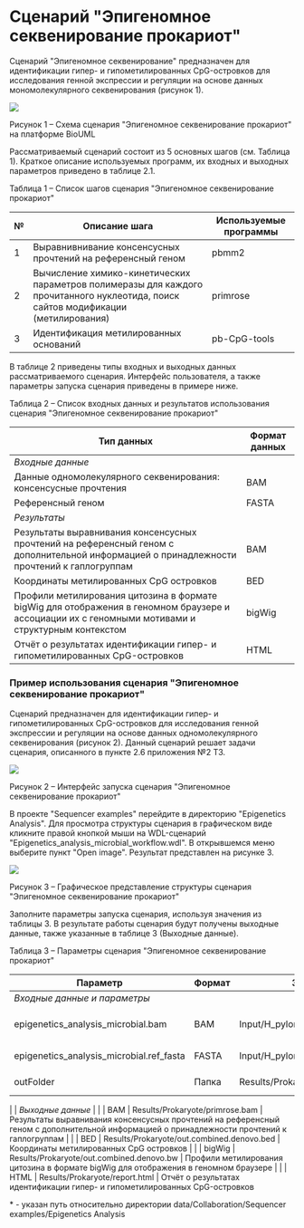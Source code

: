 # Сценарий "Эпигеномное секвенирование прокариот"

Сценарий "Эпигеномное секвенирование" предназначен для идентификации гипер- и гипометилированных CpG-островков для исследования генной экспрессии и регуляции на основе данных мономолекулярного секвенирования (рисунок 1).

![](RackMultipart20221216-1-q9kpqv_html_318c4b08bfb30054.png)

Рисунок 1 – Схема сценария "Эпигеномное секвенирование прокариот" на платформе BioUML

Рассматриваемый сценарий состоит из 5 основных шагов (см. Таблица 1). Краткое описание используемых программ, их входных и выходных параметров приведено в таблице 2.1.

Таблица 1 – Список шагов сценария "Эпигеномное секвенирование прокариот"

| № | Описание шага | Используемые программы |
| --- | --- | --- |
| 1 | Выравнивнивание консенсусных прочтений на референсный геном | pbmm2 |
| 2 | Вычисление химико-кинетических параметров полимеразы для каждого прочитанного нуклеотида, поиск сайтов модификации (метилирования) | primrose |
| 3 | Идентификация метилированных оснований | pb-CpG-tools |

В таблице 2 приведены типы входных и выходных данных рассматриваемого сценария. Интерфейс пользователя, а также параметры запуска сценария приведены в примере ниже.

Таблица 2 – Список входных данных и результатов использования сценария "Эпигеномное секвенирование прокариот"

| Тип данных | Формат данных |
| --- | --- |
| _Входные данные_ |
| Данные одномолекулярного секвенирования: консенсусные прочтения | BAM |
| Референсный геном | FASTA |
| _Результаты_ |
| Результаты выравнивания консенсусных прочтений на референсный геном с дополнительной информацией о принадлежности прочтений к гаплогруппам | BAM |
| Координаты метилированных CpG островков | BED |
| Профили метилирования цитозина в формате bigWig для отображения в геномном браузере и ассоциации их с геномными мотивами и структурным контекстом | bigWig |
| Отчёт о результатах идентификации гипер- и гипометилированных CpG-островков | HTML |

### **Пример использования сценария "Эпигеномное секвенирование прокариот"**

Сценарий предназначен для идентификации гипер- и гипометилированных CpG-островков для исследования генной экспрессии и регуляции на основе данных одномолекулярного секвенирования (рисунок 2). Данный сценарий решает задачи сценария, описанного в пункте 2.6 приложения №2 ТЗ.

![](RackMultipart20221216-1-q9kpqv_html_ff88f3b272c74b69.png)

Рисунок 2 – Интерфейс запуска сценария "Эпигеномное секвенирование прокариот"

В проекте "Sequencer examples" перейдите в директорию "Epigenetics Analysis". Для просмотра структуры сценария в графическом виде кликните правой кнопкой мыши на WDL-сценарий "Epigenetics\_analysis\_microbial\_workflow.wdl". В открывшемся меню выберите пункт "Open image". Результат представлен на рисунке 3.

![](RackMultipart20221216-1-q9kpqv_html_b51304c302b3e725.png)

Рисунок 3 – Графическое представление структуры сценария "Эпигеномное секвенирование прокариот"

Заполните параметры запуска сценария, используя значения из таблицы 3. В результате работы сценария будут получены выходные данные, также указанные в таблице 3 (Выходные данные).

Таблица 3 – Параметры сценария "Эпигеномное секвенирование прокариот"

| **Параметр** | **Формат** | **Значение\*** | **Краткое описание** |
| --- | --- | --- | --- |
| _Входные данные и параметры_ |
| epigenetics\_analysis\_microbial.bam | BAM | Input/H\_pylori\_j99.bam | Данные одномолекулярного секвенирования |
| epigenetics\_analysis\_microbial.ref\_fasta | FASTA | Input/H\_pylori\_j99\_ASM878v1.fasta | Референсный геном |
| outFolder | Папка | Results/Prokaryote | Путь до директории с результатами |
|
| _Выходные данные_ |
| | BAM | Results/Prokaryote/primrose.bam | Результаты выравнивания консенсусных прочтений на референсный геном с дополнительной информацией о принадлежности прочтений к гаплогруппам |
| | BED | Results/Prokaryote/out.combined.denovo.bed | Координаты метилированных CpG островков |
| | bigWig | Results/Prokaryote/out.combined.denovo.bw | Профили метилирования цитозина в формате bigWig для отображения в геномном браузере |
| | HTML | Results/Prokaryote/report.html | Отчёт о результатах идентификации гипер- и гипометилированных CpG-островков

\* - указан путь относительно директории data/Collaboration/Sequencer examples/Epigenetics Analysis